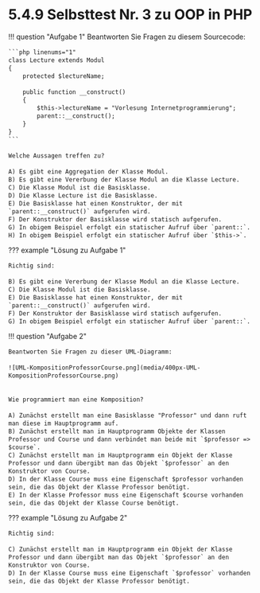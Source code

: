 # 5.4.9 Selbsttest Nr. 3 zu OOP in PHP

!!! question "Aufgabe 1"
    Beantworten Sie Fragen zu diesem Sourcecode:

    ```php linenums="1"
    class Lecture extends Modul
    {
        protected $lectureName;

        public function __construct()
        {
            $this->lectureName = "Vorlesung Internetprogrammierung";
            parent::__construct();
        }
    }
    ```

    Welche Aussagen treffen zu?

    A) Es gibt eine Aggregation der Klasse Modul.  
    B) Es gibt eine Vererbung der Klasse Modul an die Klasse Lecture.  
    C) Die Klasse Modul ist die Basisklasse.  
    D) Die Klasse Lecture ist die Basisklasse.  
    E) Die Basisklasse hat einen Konstruktor, der mit `parent::__construct()` aufgerufen wird.  
    F) Der Konstruktor der Basisklasse wird statisch aufgerufen.  
    G) In obigem Beispiel erfolgt ein statischer Aufruf über `parent::`.  
    H) In obigem Beispiel erfolgt ein statischer Aufruf über `$this->`.  

??? example "Lösung zu Aufgabe 1"
    
    Richtig sind:

    B) Es gibt eine Vererbung der Klasse Modul an die Klasse Lecture.  
    C) Die Klasse Modul ist die Basisklasse.    
    E) Die Basisklasse hat einen Konstruktor, der mit `parent::__construct()` aufgerufen wird.  
    F) Der Konstruktor der Basisklasse wird statisch aufgerufen.  
    G) In obigem Beispiel erfolgt ein statischer Aufruf über `parent::`.  

!!! question "Aufgabe 2"

    Beantworten Sie Fragen zu dieser UML-Diagramm:

    ![UML-KompositionProfessorCourse.png](media/400px-UML-KompositionProfessorCourse.png)


    Wie programmiert man eine Komposition?

    A) Zunächst erstellt man eine Basisklasse "Professor" und dann ruft man diese im Hauptprogramm auf.  
    B) Zunächst erstellt man im Hauptprogramm Objekte der Klassen Professor und Course und dann verbindet man beide mit `$professor => $course`.  
    C) Zunächst erstellt man im Hauptprogramm ein Objekt der Klasse Professor und dann übergibt man das Objekt `$professor` an den Konstruktor von Course.  
    D) In der Klasse Course muss eine Eigenschaft $professor vorhanden sein, die das Objekt der Klasse Professor benötigt.  
    E) In der Klasse Professor muss eine Eigenschaft $course vorhanden sein, die das Objekt der Klasse Course benötigt.


??? example "Lösung zu Aufgabe 2"
    
    Richtig sind:

    C) Zunächst erstellt man im Hauptprogramm ein Objekt der Klasse Professor und dann übergibt man das Objekt `$professor` an den Konstruktor von Course.  
    D) In der Klasse Course muss eine Eigenschaft `$professor` vorhanden sein, die das Objekt der Klasse Professor benötigt.  